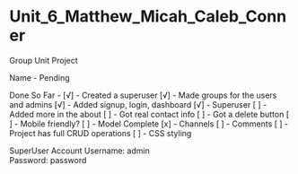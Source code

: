 # Unit_6_Matthew_Micah_Caleb_Conner
Group Unit Project

Name - Pending

Done So Far - 
[√] - Created a superuser 
[√] - Made groups for the users and admins 
[√] - Added signup, login, dashboard 
[√] - Superuser
[ ] - Added more in the about
[ ] - Got real contact info
[ ] - Got a delete button
[ ] - Mobile friendly?
[ ] - Model Complete 
[x] - Channels 
[ ] - Comments 
[ ] - Project has full CRUD operations 
[ ] - CSS styling

SuperUser Account
Username: admin  
Password: password 
